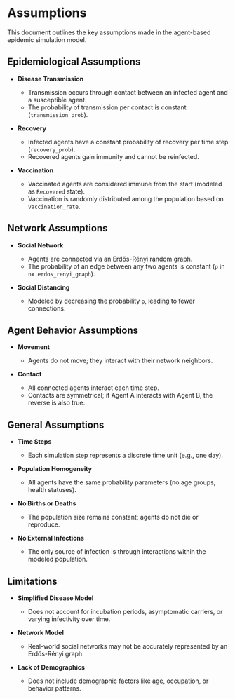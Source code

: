 # Assumptions

This document outlines the key assumptions made in the agent-based epidemic simulation model.

## Epidemiological Assumptions

- **Disease Transmission**
  - Transmission occurs through contact between an infected agent and a susceptible agent.
  - The probability of transmission per contact is constant (`transmission_prob`).

- **Recovery**
  - Infected agents have a constant probability of recovery per time step (`recovery_prob`).
  - Recovered agents gain immunity and cannot be reinfected.

- **Vaccination**
  - Vaccinated agents are considered immune from the start (modeled as `Recovered` state).
  - Vaccination is randomly distributed among the population based on `vaccination_rate`.

## Network Assumptions

- **Social Network**
  - Agents are connected via an Erdős-Rényi random graph.
  - The probability of an edge between any two agents is constant (`p` in `nx.erdos_renyi_graph`).

- **Social Distancing**
  - Modeled by decreasing the probability `p`, leading to fewer connections.

## Agent Behavior Assumptions

- **Movement**
  - Agents do not move; they interact with their network neighbors.

- **Contact**
  - All connected agents interact each time step.
  - Contacts are symmetrical; if Agent A interacts with Agent B, the reverse is also true.

## General Assumptions

- **Time Steps**
  - Each simulation step represents a discrete time unit (e.g., one day).

- **Population Homogeneity**
  - All agents have the same probability parameters (no age groups, health statuses).

- **No Births or Deaths**
  - The population size remains constant; agents do not die or reproduce.

- **No External Infections**
  - The only source of infection is through interactions within the modeled population.

## Limitations

- **Simplified Disease Model**
  - Does not account for incubation periods, asymptomatic carriers, or varying infectivity over time.

- **Network Model**
  - Real-world social networks may not be accurately represented by an Erdős-Rényi graph.

- **Lack of Demographics**
  - Does not include demographic factors like age, occupation, or behavior patterns.

